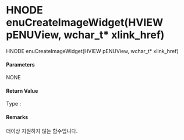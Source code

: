 # HNODE enuCreateImageWidget\(HVIEW pENUView, wchar\_t\* xlink\_href\)

HNODE enuCreateImageWidget\(HVIEW pENUView, wchar\_t\* xlink\_href\)

#### Parameters

NONE

#### Return Value

Type :

#### Remarks

더이상 지원하지 않는 함수입니다.

#### 



